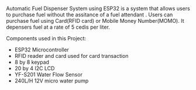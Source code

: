Automatic Fuel Dispenser System using ESP32 is a system that allows users to purchase fuel without the assitance of  a fuel attendant .
Users can purchase fuel using Card(RFID card) or Mobile Money Number(MOMO).
It depensers fuel at a rate of 5 cedis per liter.

Components used in this Project:
* ESP32 Microcontroller
* RFID reader and card  used for card transaction
* 8 by 8 keypad
* 20 by 4 I2C LCD
* YF-S201 Water Flow Sensor
* 240L/H 12V micro water pump  
